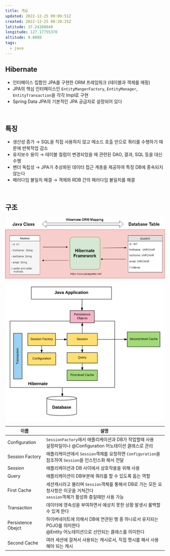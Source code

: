 ```yaml
---
title: 개요
updated: 2022-12-25 09:09:51Z
created: 2022-12-25 08:28:25Z
latitude: 37.24108640
longitude: 127.17755370
altitude: 0.0000
tags:
  - java
---
```


## Hibernate
- 인터페이스 집합인 JPA를 구현한 ORM 프레임워크 (테이블과 객체를 매핑)
- JPA의 핵심 인터페이스인 `EntityMangerFactory`, `EntityManager`, `EntityTransaction`을 각각 Impl로 구현
- Spring Data JPA의 기본적인 JPA 공급자로 설정되어 있다
<br>

## 특징
- 생산성 증가
 → SQL을 직접 사용하지 않고 메소드 호출 만으로 쿼리를 수행하기 때문에 반복작업 감소
- 유지보수 용이
  → 테이블 컬럼이 변경되었을 때 관련된 DAO, 결과, SQL 등을 대신 수행
- 벤더 독립성
  → JPA가 추상화된 데이터 접근 계층을 제공하여 특정 DB에 종속되지 않는다
- 패러다임 불일치 해결
  → 객체와 RDB 간의 패러다임 불일치를 해결
<br>

## 구조
![d9ec76453efaf8996ab68834d7b15143.png](../../_resources/d9ec76453efaf8996ab68834d7b15143.png)

![e48d94d270fcbe705994fb8953d8b822.png](../../_resources/e48d94d270fcbe705994fb8953d8b822.png)

|이름|설명|
|--|--|
|Configuration| `SessionFactory`에서 애플리케이션과 DB가 작업할때 사용<br>설정파일이나 @Configuration 어노테이션 클래스로 관리|
|Session Factory| 애플리케이션에서 `Session`객체를 요청하면 `Configuration`을 참조하여 `Session`을 인스턴스화 해서 전달|
|Session| 애플리케이션과 DB 사이에서 상호작용을 위해 사용|
|Query| 애플리케이션이 DB부분에 쿼리를 할 수 있도록 돕는 역할|
|First Cache| 세션캐시라고 불리며 `Session`객체를 통해서 DB로 가는 모든 요청사항은 이곳을 거쳐간다<br>`session`객체가 활성화 중일때만 사용 가능|
|Transaction| 데이터에 영속성을 부여하면서 예상치 못한 상황 발생시 롤백할 수 있게 한다|
|Persistence Obejct|하이버네이트에 의해서 DB에 연관된 행 중 하나로서 유지되는 POJO를 의미한다<br>@Entity 어노테이션으로 선언되는 클래스를 의미한다|
|Second Cache| 여러 세션에 걸쳐서 사용되는 캐시로서, 직접 명시를 해서 사용해야 되는 캐시